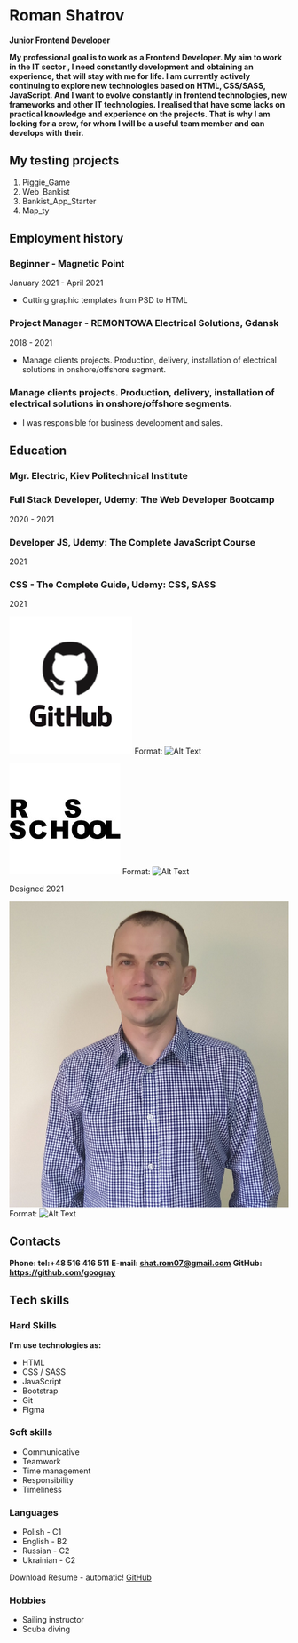 # Roman Shatrov

**Junior Frontend Developer**

**My professional goal is to work as a Frontend Developer. My aim to work in the IT sector , I need constantly development and obtaining an experience, that will stay with me for life. I am currently actively continuing to explore new technologies based on HTML, CSS/SASS, JavaScript. And I want to evolve constantly in frontend technologies, new frameworks and other IT technologies. I realised that have some lacks on practical knowledge and experience on the projects. That is why I am looking for a crew, for whom I will be a useful team member and can develops with their.**

## My testing projects

1. Piggie_Game
2. Web_Bankist
3. Bankist_App_Starter
4. Map_ty

## Employment history

### Beginner - Magnetic Point

January 2021 - April 2021

- Cutting graphic templates from PSD to HTML

### Project Manager - REMONTOWA Electrical Solutions, Gdansk

2018 - 2021

- Manage clients projects. Production, delivery, installation of electrical solutions in onshore/offshore segment.

### Manage clients projects. Production, delivery, installation of electrical solutions in onshore/offshore segments.

- I was responsible for business development and sales.

## Education

### Mgr. Electric, Kiev Politechnical Institute

### Full Stack Developer, Udemy: The Web Developer Bootcamp

2020 - 2021

### Developer JS, Udemy: The Complete JavaScript Course

2021

### CSS - The Complete Guide, Udemy: CSS, SASS

2021

![GitHub Logo](github.jpg)
Format: ![Alt Text](url)

![RSSchool Logo](rsschool.jpg)
Format: ![Alt Text](url)

Designed 2021

![Myphoto](photo.jpg)
Format: ![Alt Text](url)

## Contacts

**Phone: tel:+48 516 416 511**
**E-mail: shat.rom07@gmail.com**
**GitHub: https://github.com/googray**

## Tech skills

### Hard Skills

**I'm use technologies as:**

- HTML
- CSS / SASS
- JavaScript
- Bootstrap
- Git
- Figma

### Soft skills

- Communicative
- Teamwork
- Time management
- Responsibility
- Timeliness

### Languages

- Polish - C1
- English - B2
- Russian - C2
- Ukrainian - C2

Download Resume - automatic!
[GitHub](http://github.com/)

### Hobbies

- Sailing instructor
- Scuba diving
